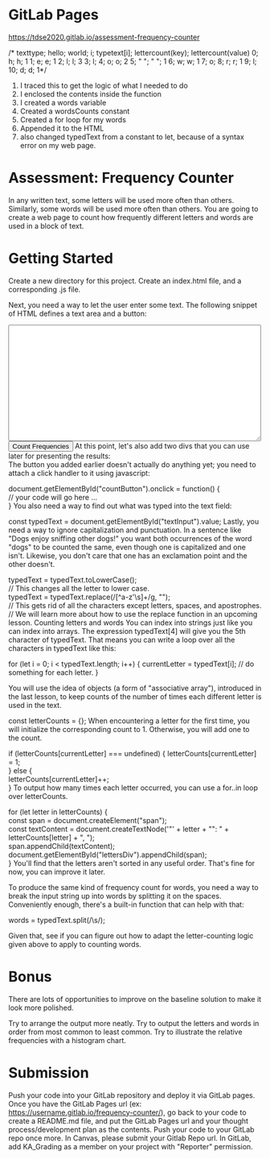 # GitLab Pages
https://tdse2020.gitlab.io/assessment-frequency-counter 




 /* texttype;         hello;               world;
i;  typetext[i];  lettercount(key);  lettercount(value)
0; h;             h;                 1
1; e;             e;                 1
2; l;             l;                 3
3; l;
4; o;             o;                 2
5; " ";           " ";               1
6; w;             w;                 1
7; o;
8; r;             r;                 1
9; l;
10; d;            d;                 1*/

1) I traced this to get the logic of what I needed to do 
2) I enclosed the contents inside the function
3) I created a words variable
4) Created a wordsCounts constant
5) Created a for loop for my words
6) Appended it to the HTML
7) also changed typedText from a constant to let, because of a syntax error on my web page.






# Assessment: Frequency Counter
In any written text, some letters will be used more often than others. Similarly, some words will be used more often than others. You are going to create a web page to count how frequently different letters and words are used in a block of text.

# Getting Started
Create a new directory for this project. Create an index.html file, and a corresponding .js file.

Next, you need a way to let the user enter some text. The following snippet of HTML defines a text area and a button:

<textarea rows="15" cols="60" id="textInput"></textarea>
<br />  
<button id="countButton">Count Frequencies</button>
At this point, let's also add two divs that you can use later for presenting the results:

<div id="lettersDiv"></div>
<div id="wordsDiv"></div>
The button you added earlier doesn't actually do anything yet; you need to attach a click handler to it using javascript:

document.getElementById("countButton").onclick = function() {  
    // your code will go here ...  
}
You also need a way to find out what was typed into the text field:

const typedText = document.getElementById("textInput").value;
Lastly, you need a way to ignore capitalization and punctuation. In a sentence like "Dogs enjoy sniffing other dogs!" you want both occurrences of the word "dogs" to be counted the same, even though one is capitalized and one isn't. Likewise, you don't care that one has an exclamation point and the other doesn't.

typedText = typedText.toLowerCase();  
// This changes all the letter to lower case.  
typedText = typedText.replace(/[^a-z'\s]+/g, "");  
// This gets rid of all the characters except letters, spaces, and apostrophes.  
// We will learn more about how to use the replace function in an upcoming lesson.
Counting letters and words
You can index into strings just like you can index into arrays. The expression typedText[4] will give you the 5th character of typedText. That means you can write a loop over all the characters in typedText like this:

for (let i = 0; i < typedText.length; i++) {
    currentLetter = typedText[i];
    // do something for each letter.
}

You will use the idea of objects (a form of "associative array"), introduced in the last lesson, to keep counts of the number of times each different letter is used in the text.

const letterCounts = {};
When encountering a letter for the first time, you will initialize the corresponding count to 1. Otherwise, you will add one to the count.

if (letterCounts[currentLetter] === undefined) {
    letterCounts[currentLetter] = 1;  
} else {  
    letterCounts[currentLetter]++;  
}
To output how many times each letter occurred, you can use a for..in loop over letterCounts.

for (let letter in letterCounts) {  
    const span = document.createElement("span");  
    const textContent = document.createTextNode('"' + letter + "\": " + letterCounts[letter] + ", ");  
    span.appendChild(textContent);  
    document.getElementById("lettersDiv").appendChild(span);  
}
You'll find that the letters aren't sorted in any useful order. That's fine for now, you can improve it later.

To produce the same kind of frequency count for words, you need a way to break the input string up into words by splitting it on the spaces. Conveniently enough, there's a built-in function that can help with that:

words = typedText.split(/\s/);

Given that, see if you can figure out how to adapt the letter-counting logic given above to apply to counting words.

# Bonus
There are lots of opportunities to improve on the baseline solution to make it look more polished.

Try to arrange the output more neatly.
Try to output the letters and words in order from most common to least common.
Try to illustrate the relative frequencies with a histogram chart.

# Submission
Push your code into your GitLab repository and deploy it via GitLab pages.
Once you have the GitLab Pages url (ex: https://username.gitlab.io/frequency-counter/), go back to your code to create a README.md file, and put the GitLab Pages url and your thought process/development plan as the contents.
Push your code to your GitLab repo once more.
In Canvas, please submit your Gitlab Repo url.
In GitLab, add KA_Grading as a member on your project with "Reporter" permission.